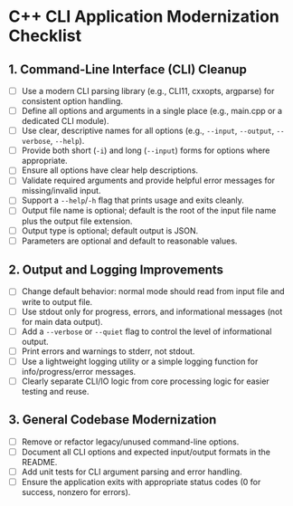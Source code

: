 # C++ CLI Application Modernization Checklist

## 1. Command-Line Interface (CLI) Cleanup
- [ ] Use a modern CLI parsing library (e.g., CLI11, cxxopts, argparse) for consistent option handling.
- [ ] Define all options and arguments in a single place (e.g., main.cpp or a dedicated CLI module).
- [ ] Use clear, descriptive names for all options (e.g., `--input`, `--output`, `--verbose`, `--help`).
- [ ] Provide both short (`-i`) and long (`--input`) forms for options where appropriate.
- [ ] Ensure all options have clear help descriptions.
- [ ] Validate required arguments and provide helpful error messages for missing/invalid input.
- [ ] Support a `--help`/`-h` flag that prints usage and exits cleanly.
- [ ] Output file name is optional; default is the root of the input file name plus the output file extension.
- [ ] Output type is optional; default output is JSON.
- [ ] Parameters are optional and default to reasonable values.

## 2. Output and Logging Improvements
- [ ] Change default behavior: normal mode should read from input file and write to output file.
- [ ] Use stdout only for progress, errors, and informational messages (not for main data output).
- [ ] Add a `--verbose` or `--quiet` flag to control the level of informational output.
- [ ] Print errors and warnings to stderr, not stdout.
- [ ] Use a lightweight logging utility or a simple logging function for info/progress/error messages.
- [ ] Clearly separate CLI/IO logic from core processing logic for easier testing and reuse.

## 3. General Codebase Modernization
- [ ] Remove or refactor legacy/unused command-line options.
- [ ] Document all CLI options and expected input/output formats in the README.
- [ ] Add unit tests for CLI argument parsing and error handling.
- [ ] Ensure the application exits with appropriate status codes (0 for success, nonzero for errors).
